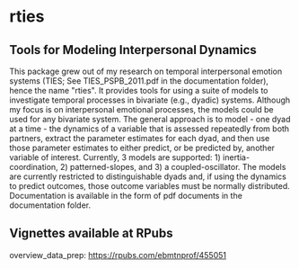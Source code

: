 # rties
## Tools for Modeling Interpersonal Dynamics
This package grew out of my research on temporal interpersonal emotion systems (TIES; See TIES_PSPB_2011.pdf in the documentation folder), hence the name "rties". It provides tools for using a suite of models to investigate temporal processes in bivariate (e.g., dyadic) systems. Although my focus is on interpersonal emotional processes, the models could be used for any bivariate system. The general approach is to model - one dyad at a time - the dynamics of a variable that is assessed repeatedly from both partners, extract the parameter estimates for each dyad, and then use those parameter estimates to either predict, or be predicted by, another variable of interest. Currently, 3 models are supported: 1) inertia-coordination, 2) patterned-slopes, and 3) a coupled-oscillator. The models are currently restricted to distinguishable dyads and, if using the dynamics to predict outcomes, those outcome variables must be normally distributed.
Documentation is available in the form of pdf documents in the documentation folder.

## Vignettes available at RPubs
overview_data_prep: https://rpubs.com/ebmtnprof/455051
